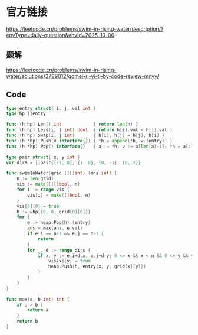 # 官方链接
https://leetcode.cn/problems/swim-in-rising-water/description/?envType=daily-question&envId=2025-10-06

## 题解
https://leetcode.cn/problems/swim-in-rising-water/solutions/3799012/gomei-ri-yi-ti-by-code-review-mnyy/

## Code
```go
type entry struct{ i, j, val int }
type hp []entry

func (h hp) Len() int            { return len(h) }
func (h hp) Less(i, j int) bool  { return h[i].val < h[j].val }
func (h hp) Swap(i, j int)       { h[i], h[j] = h[j], h[i] }
func (h *hp) Push(v interface{}) { *h = append(*h, v.(entry)) }
func (h *hp) Pop() interface{}   { a := *h; v := a[len(a)-1]; *h = a[:len(a)-1]; return v }

type pair struct{ x, y int }
var dirs = []pair{{-1, 0}, {1, 0}, {0, -1}, {0, 1}}

func swimInWater(grid [][]int) (ans int) {
    n := len(grid)
    vis := make([][]bool, n)
    for i := range vis {
        vis[i] = make([]bool, n)
    }
    vis[0][0] = true
    h := &hp{{0, 0, grid[0][0]}}
    for {
        e := heap.Pop(h).(entry)
        ans = max(ans, e.val)
        if e.i == n-1 && e.j == n-1 {
            return
        }
        for _, d := range dirs {
            if x, y := e.i+d.x, e.j+d.y; 0 <= x && x < n && 0 <= y && y < n && !vis[x][y] {
                vis[x][y] = true
                heap.Push(h, entry{x, y, grid[x][y]})
            }
        }
    }
}

func max(a, b int) int {
    if a > b {
        return a
    }
    return b
}
```